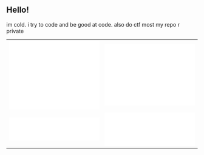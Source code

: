 ## Hello!

im cold. i try to code and be good at code. also do ctf 
most my repo r private

<table>
  <tr>
    <td><img src="metrics/metrics.base.svg" alt="🗃️ Base content"></td>
    <td><img src="metrics/metrics.isocalendar.svg" alt="📅 Isometric commit calendar"></td>
  </tr>
  <tr>
    <td><img src="metrics/metrics.languages.svg" alt="🈷️ Languages activity"></td>
    <td><img src="metrics/metrics.stargazers.svg" alt="✨ Stargazers"></td>
  </tr>
</table>
